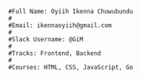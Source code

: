 
        #Full Name: Oyiih Ikenna Chuwubundu
        #
        #Email: ikennaoyiih@gmail.com
        #
        #Slack Username: @GiM
        #
        #Tracks: Frontend, Backend
        #
        #Courses: HTML, CSS, JavaScript, Go
